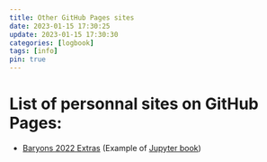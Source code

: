 ```yaml
---
title: Other GitHub Pages sites
date: 2023-01-15 17:30:25
update: 2023-01-15 17:30:30
categories: [logbook]
tags: [info]
pin: true 
---
```


# List of personnal sites on GitHub Pages:

* [Baryons 2022 Extras](https://daveireland.github.io/baryons_2022_extras/intro.html) (Example of [Jupyter book](https://jupyterbook.org/en/stable/intro.html))